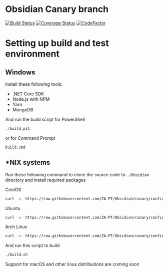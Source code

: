 # Obsidian Canary branch
[![Build Status](https://travis-ci.org/ZA-PT/Obsidian.svg?branch=canary)](https://travis-ci.org/ZA-PT/Obsidian)
[![Coverage Status](https://coveralls.io/repos/github/ZA-PT/Obsidian/badge.svg?branch=canary)](https://coveralls.io/github/ZA-PT/Obsidian?branch=canary)
[![CodeFactor](https://www.codefactor.io/repository/github/za-pt/obsidian/badge)](https://www.codefactor.io/repository/github/za-pt/obsidian)

# Setting up build and test environment
## Windows
Install these following tools:
- .NET Core SDK
- Node.js with NPM
- Yarn
- MongoDB

And run the build script for PowerShell
``` powershell
./build.ps1
```
or for Command Prompt
``` winbatch
build.cmd
```

## *NIX systems
Run these following command to clone the source code to `./Obsidian` directory and install required packages

CentOS
```bash
curl -o- https://raw.githubusercontent.com/ZA-PT/Obsidian/canary/configure_env/centos/configure_env.sh | bash
```

Ubuntu
```bash
curl -o- https://raw.githubusercontent.com/ZA-PT/Obsidian/canary/configure_env/ubuntu/configure_env.sh | bash
```
Arch Linux
```bash
curl -o- https://raw.githubusercontent.com/ZA-PT/Obsidian/canary/configure_env/arch/configure_env.sh | bash
```

And run this script to build
```bash
./build.sh
```
Support for macOS and other linux distributions are coming soon
